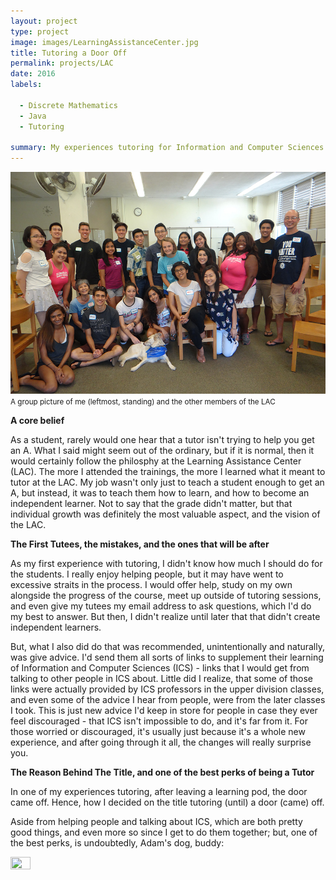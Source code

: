 ```yaml
---
layout: project
type: project
image: images/LearningAssistanceCenter.jpg
title: Tutoring a Door Off
permalink: projects/LAC
date: 2016
labels:
  
  - Discrete Mathematics
  - Java
  - Tutoring
  
summary: My experiences tutoring for Information and Computer Sciences (ICS) 111 Introduction to Computer Science and ICS 141 Discrete Mathematics for Computer Science.
---
```


<img class="ui centered middle image" src="../images/LearningAssistanceCenter.jpg">
<small> A group picture of me (leftmost, standing) and the other members of the LAC </small>


<b>A core belief</b>

As a student, rarely would one hear that a tutor isn't trying to help you get an A. What I said might seem out of the ordinary, but if it is normal, then it would certainly follow the philosphy at the Learning Assistance Center (LAC). The more I attended the trainings, the more I learned what it meant to tutor at the LAC. My job wasn't only just to teach a student enough to get an A, but instead, it was to teach them how to learn, and how to become an independent learner. Not to say that the grade didn't matter, but that individual growth was definitely the most valuable aspect, and the vision of the LAC.


<b>The First Tutees, the mistakes, and the ones that will be after</b>

As my first experience with tutoring, I didn't know how much I should do for the students. I really enjoy helping people, but it may have went to excessive straits in the process. I would offer help, study on my own alongside the progress of the course, meet up outside of tutoring sessions, and even give my tutees my email address to ask questions, which I'd do my best to answer. But then, I didn't realize until later that that didn't create independent learners. 

But, what I also did do that was recommended, unintentionally and naturally, was give advice. I'd send them all sorts of links to supplement their learning of Information and Computer Sciences (ICS) - links that I would get from talking to other people in ICS about. Little did I realize, that some of those links were actually provided by ICS professors in the upper division classes, and even some of the advice I hear from people, were from the later classes I took. This is just new advice I'd keep in store for people in case they ever feel discouraged - that ICS isn't impossible to do, and it's far from it. For those worried or discouraged, it's usually just because it's a whole new experience, and after going through it all, the changes will really surprise you. 


<b>The Reason Behind The Title, and one of the best perks of being a Tutor</b>

In one of my experiences tutoring, after leaving a learning pod, the door came off. Hence, how I decided on the title tutoring (until) a door (came) off. 

Aside from helping people and talking about ICS, which are both pretty good things, and even more so since I get to do them together; but, one of the best perks, is undoubtedly, Adam's dog, buddy:

<img class="ui centered middle image" src="../images/buddy.png" width = "25%" height = "25%">


